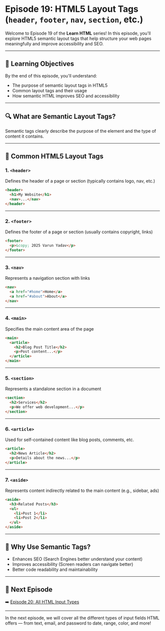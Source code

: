 # Episode 19: HTML5 Layout Tags (`header`, `footer`, `nav`, `section`, etc.)

Welcome to Episode 19 of the **Learn HTML** series! In this episode, you'll explore HTML5 semantic layout tags that help structure your web pages meaningfully and improve accessibility and SEO.

---

## 🧠 Learning Objectives

By the end of this episode, you'll understand:

- The purpose of semantic layout tags in HTML5
- Common layout tags and their usage
- How semantic HTML improves SEO and accessibility

---

## 🔍 What are Semantic Layout Tags?

Semantic tags clearly describe the purpose of the element and the type of content it contains.

---

## 🧱 Common HTML5 Layout Tags

### 1. `<header>`

Defines the header of a page or section (typically contains logo, nav, etc.)

```html
<header>
  <h1>My Website</h1>
  <nav>...</nav>
</header>
```

---

### 2. `<footer>`

Defines the footer of a page or section (usually contains copyright, links)

```html
<footer>
  <p>&copy; 2025 Varun Yadav</p>
</footer>
```

---

### 3. `<nav>`

Represents a navigation section with links

```html
<nav>
  <a href="#home">Home</a>
  <a href="#about">About</a>
</nav>
```

---

### 4. `<main>`

Specifies the main content area of the page

```html
<main>
  <article>
    <h2>Blog Post Title</h2>
    <p>Post content...</p>
  </article>
</main>
```

---

### 5. `<section>`

Represents a standalone section in a document

```html
<section>
  <h2>Services</h2>
  <p>We offer web development...</p>
</section>
```

---

### 6. `<article>`

Used for self-contained content like blog posts, comments, etc.

```html
<article>
  <h2>News Article</h2>
  <p>Details about the news...</p>
</article>
```

---

### 7. `<aside>`

Represents content indirectly related to the main content (e.g., sidebar, ads)

```html
<aside>
  <h3>Related Posts</h3>
  <ul>
    <li>Post 1</li>
    <li>Post 2</li>
  </ul>
</aside>
```

---

## 🎯 Why Use Semantic Tags?

- Enhances SEO (Search Engines better understand your content)
- Improves accessibility (Screen readers can navigate better)
- Better code readability and maintainability

---

## 🔗 Next Episode

➡️ [Episode 20: All HTML Input Types](../Episode_20/Readme.md)

---

In the next episode, we will cover all the different types of input fields HTML offers — from text, email, and password to date, range, color, and more!
